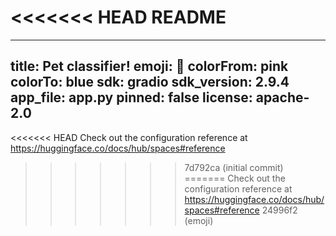 <<<<<<< HEAD
README
=======
---
title: Pet classifier!
emoji: 🐶
colorFrom: pink
colorTo: blue
sdk: gradio
sdk_version: 2.9.4
app_file: app.py
pinned: false
license: apache-2.0
---

<<<<<<< HEAD
Check out the configuration reference at https://huggingface.co/docs/hub/spaces#reference
>>>>>>> 7d792ca (initial commit)
=======
Check out the configuration reference at https://huggingface.co/docs/hub/spaces#reference
>>>>>>> 24996f2 (emoji)
